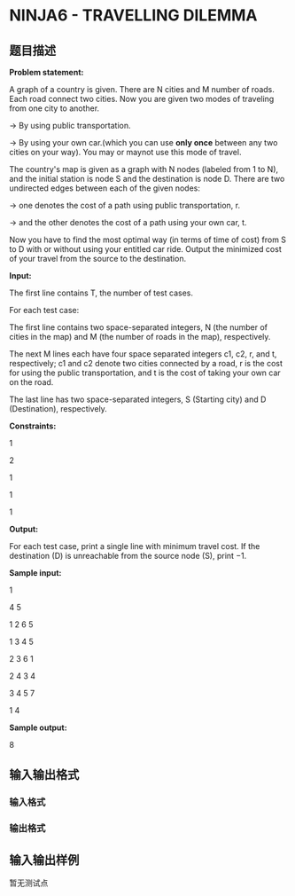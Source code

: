 # NINJA6 - TRAVELLING DILEMMA

## 题目描述

**Problem statement:**

A graph of a country is given. There are N cities and M number of roads. Each road connect two cities. Now you are given two modes of traveling from one city to another.

-> By using public transportation.

-> By using your own car.(which you can use **only once** between any two cities on your way). You may or maynot use this mode of travel.

The country's map is given as a graph with N nodes (labeled from 1 to N), and the initial station is node S and the destination is node D. There are two undirected edges between each of the given nodes:

-> one denotes the cost of a path using public transportation, r.

-> and the other denotes the cost of a path using your own car, t.

Now you have to find the most optimal way (in terms of time of cost) from S to D with or without using your entitled car ride. Output the minimized cost of your travel from the source to the destination.

**Input:**

The first line contains T, the number of test cases.

For each test case:

The first line contains two space-separated integers, N (the number of cities in the map) and M (the number of roads in the map), respectively.

The next M lines each have four space separated integers c1, c2, r, and t, respectively; c1 and c2 denote two cities connected by a road, r is the cost for using the public transportation, and t is the cost of taking your own car on the road.

The last line has two space-separated integers, S (Starting city) and D (Destination), respectively.

**Constraints:**

1

2

1

1

1

**Output:**

For each test case, print a single line with minimum travel cost. If the destination (D) is unreachable from the source node (S), print −1.

**Sample input:**

1

4 5

1 2 6 5

1 3 4 5

2 3 6 1

2 4 3 4

3 4 5 7

1 4

**Sample output:**

8

## 输入输出格式

### 输入格式

### 输出格式

## 输入输出样例

暂无测试点

